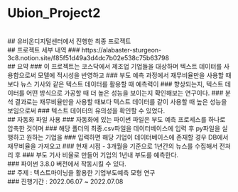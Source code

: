 # Ubion_Project2
<br/>
## 유비온디지털센터에서 진행한 최종 프로젝트
<br/>
## 프로젝트 세부 내역
### https://alabaster-sturgeon-3c8.notion.site/f85f51d49a3d4dc7b02e538c75b63798
<br/>
## 요약
### 이 프로젝트는 코스닥에서 제조업 기업들을 대상하며 텍스트 데이터를 사용함으로써 모델에 적시성을 반영하고
### 부도 예측 과정에서 재무비율만을 사용할 때보다 뉴스 기사와 같은 텍스트 데이터를 활용할 때 예측력이 
### 향상되는지, 텍스트 데이터를 어떤 방식으로 가공할 때 더 높은 성능을 보이는지 확인해보는 연구이다.
### 분석 결과로는 재무비율만을 사용할 때보다 텍스트 데이터를 같이 사용할 때 높은 성능을 보임으로써
### 텍스트 데이터의 유의성을 확인할 수 있었다.
<br/>
## 자동화 파일 사용
### 자동화에 있는 파이썬 파일은 부도 예측 프로세스를 하나로 압축한 것이며 
### 해당 폴더의 최종.csv파일을 데이터베이스에 입력 후 py파일을 실행하고 원하는 기업을
### 입력하면 해당 기업이 데이터베이스에 존재할 경우 DB에서 재무비율을 가져오고
### 현재 시점 - 3개월을 기준으로 1년간의 뉴스를 수집해서 전처리 후 
### 부도 기사 비율로 만들어 기업의 1년내 부도를 예측한다.
<br/>
### 파이썬 3.8.0 버전에서 작동시킬 수 있다.
<br/>
## 주제 : 텍스트마이닝을 활용한 기업부도예측 모형 연구
<br/>
### 진행기간 : 2022.06.07 ~ 2022.07.08
